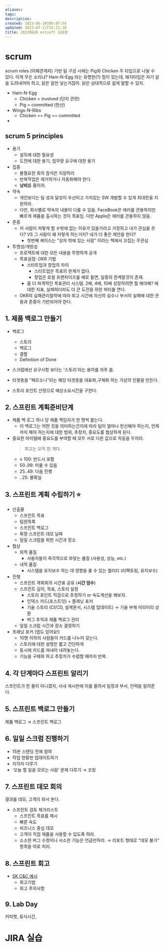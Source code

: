 ```yaml
---
aliases: 
tags: 
description:
created: 2023-06-26T09:07:54
updated: 2023-07-11T15:21:10
title: 20230626 estsoft 김충환
---
```


# scrum

scrum roles (이해관계자) 기반 팀 구성 시에는 Pig와 Chicken 두 타입으로 나뉠 수 있다. 이게 무슨 소리냐? Ham-N-Egg 라는 유명한(?) 밈이 있는데, 돼지타입은 자기 살을 도려내어야 하고, 닭은 알만 낳는거잖아. 닭은 상대적으로 쉽게 말할 수 있지. 
- Ham-N-Egg
	- Chicken = involved (단지 관련)
	- Pig = committed (헌신)
- Wings-N-Ribs
	- Chicken == Pig == committed
- 

## scrum 5 principles
- 용기
	- 설득에 대한 필요성
	- 도전에 대한 용기, 업무량 요구에 대한 용기
- 집중
	- 불필요한 회의 참석은 지양하라
	- 반복작업은 제거하거나 자동화해야 한다.
	- **낭비**를 줄이자.
- 약속
	- 개인보다는 팀 성과 달성이 우선이고 가치있는 SW 개발할 수 있게 최대한을 지원하라.
	- 다만, 회사별로 약속의 내용이 다를 수 있음. FaceBook은 에러를 관용하지만 빠르게 제품을 출시하는 것이 목표임. 다만 Apple은 에러를 관용하지 않음.
- 존중
	- 저 사람이 저렇게 할 수밖에 없는 이유가 있을거라고 가정하고 내가 관심을 끈다? VS 그 사람이 왜 저렇게 하는거지? 내가 더 좋은 제안을 한다?
		- 첫번째 케이스는 "상자 밖에 있는 사람" 이라는 책에서 꼬집는 무관심
- 투명성/개방성
	- 프로젝트에 대한 모든 내용을 투명하게 공개
	- 목표설정: OKR 기법
		- 스타트업과 창업의 차이
			- 스타트업은 목표의 한계가 없다. 
			- 창업은 로컬 프랜차이즈를 예로 들면, 일종의 한계랄것이 존재.
		- 좀 더 파격적인 목표관리 시스템. 2배, 4배, 10배 성장하려면 뭘 해야해? 에 대한 지표, 실패하더라도 더 큰 도전을 위한 파티를 연다.
	- OKR의 실패관리철학에 따라 회고 시간에 자신의 실수나 부서의 실패에 대한 관용과 존중이 기반되어야 한다.

## 1. 제품 백로그 만들기

- 백로그
	- 스토리
	- 백로그
	- 결함
	- Definition of Done

- 스크럼에선 요구사항 보다는 '스토리'라는 용어를 자주 씀. 
- 타겟층을 "페르소나"라는 해당 타겟층을 대표화,구체화 하는 가상의 인물을 만든다.
- 스토리 포인트 산정으로 예상소요시간을 구한다.

## 2. 스프린트 계획준비단계

- 제품 백 로그 하나 당 제품 책임자가 한 명씩 붙는다.
	- 이 백로그는 어떤 것을 의미하는건지에 따라 팀이 얼마나 헌신해야 하는지, 언제까지 해야 하는지에 대한 범위, 추정치, 중요도를 협상하게 된다.
- 중요한 아이템에 중요도를 부여할 때 모두 서로 다른 값으로 차등을 두어라.
	> 최고는 오직 한 개다. 
	- ≥ 100: 반드시 포함
	- 50..99: 미룰 수 있음
	- 25..49: 다음 진행
	- ..25: 불확실

## 3. 스프린트 계획 수립하기 ⭐️

- 산출물
	- 스프린트 목표
	- 팀원목록
	- 스프린트 백로그
	- 확정 스프린트 데모 날짜
	- 일일 스크럼을 위한 시간과 장소
- 협상
	- 외적 품질
		- 사용자들이 즉각적으로 와닿는 품질 (사용성, 성능, etc.)
	- 내적 품질
		- 시스템을 유지보수 하는 데 영향을 줄 수 있는 퀄리티 (리팩토링, 유지보수)
- 진행
	- 스프린트 계획회의 시간표 공유 (**시간 엄수**)
	- 스프린트 길이, 목표, 스토리 설정
		- 스토리 포인트 직감으로 추정하기 or 속도계산을 해보자.
		- 인덱스 카드(포스트잇) + 플래닝 포커
		- 기술 스토리 (CI/CD, 설계문서, 시스템 업데이트) → 기술 부채 미리미리 상환
		- 버그 추적과 제품 백로그 관리
	- 일일 스크럼 시간과 장소 결정하기
- 프래닝 포커 (앱도 있어요!)
	- 10명 이하의 사람들이 카드를 나누어 갖는다.
	- 스토리에 대한 설명은 짧고 간단하게
	- 동시에 카드를 꺼내어 내려놓는다.
	- 기능을 구체화 하고 추정치가 수렴할 때까지 반복.

## 4. 각 단계마다 스프린트 알리기

스프린트가 한 둘이 아니겠지, 사내 게시판에 이를 올려서 일정과 부서, 인력을 알려준다.

## 5. 스프린트 백로그 만들기

제품 백로그 → 스프린트 백로그

## 6. 일일 스크럼 진행하기

- 15분 스탠딩 전체 참여
- 작업 현황판 업데이트하기
- 지각자 다루기
- '오늘 할 일을 모르는 사람' 문제 다루기 → 코칭

## 7. 스프린트 데모 회의

결과를 데모, 고객이 와서 본다. 

- 스프린트 검토 체크리스트
	- 스프린트 목표를 제시
	- 빠른 속도
	- 비즈니스 중심 데모
	- 고객이 직접 제품을 사용할 수 있도록 하라.
	- 소소한 버그 수정이나 사소한 기능은 언급만하라. → 리포트 형태로 "데모 불가" 항목을 따로 처리.

## 8. 스프린트 회고

- [SK C&C 예시](https://engineering-skcc.github.io/agile-quickguide/Agile-QuickGuide14-%EC%8A%A4%ED%94%84%EB%A6%B0%ED%8A%B8%ED%9A%8C%EA%B3%A0/)
	- 회고기법
	- 회고 주의사항

## 9. Lab Day 

커피챗, 휴식시간,

# JIRA 실습
